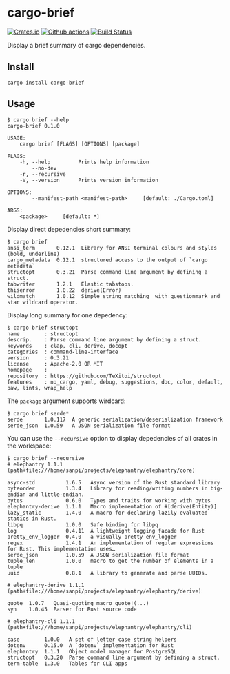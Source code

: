 # cargo-brief

[![Crates.io](https://img.shields.io/crates/v/cargo-brief)](https://crates.io/crates/cargo-brief)
[![Github actions](https://github.com/sanpii/cargo-brief/workflows/.github/workflows/ci.yml/badge.svg)](https://github.com/sanpii/cargo-brief/actions?query=workflow%3A.github%2Fworkflows%2Fci.yml)
[![Build Status](https://gitlab.com/sanpi/cargo-brief/badges/main/pipeline.svg)](https://gitlab.com/sanpi/cargo-brief/commits/main)

Display a brief summary of cargo dependencies.

## Install

```
cargo install cargo-brief
```

## Usage

```
$ cargo brief --help
cargo-brief 0.1.0

USAGE:
    cargo brief [FLAGS] [OPTIONS] [package]

FLAGS:
    -h, --help         Prints help information
        --no-dev
    -r, --recursive
    -V, --version      Prints version information

OPTIONS:
        --manifest-path <manifest-path>     [default: ./Cargo.toml]

ARGS:
    <package>     [default: *]
```

Display direct depedencies short summary:

```
$ cargo brief
ansi_term       0.12.1  Library for ANSI terminal colours and styles (bold, underline)
cargo_metadata  0.12.1  structured access to the output of `cargo metadata`
structopt       0.3.21  Parse command line argument by defining a struct.
tabwriter       1.2.1   Elastic tabstops.
thiserror       1.0.22  derive(Error)
wildmatch       1.0.12  Simple string matching  with questionmark and star wildcard operator.
```

Display long summary for one depedency:

```
$ cargo brief structopt
name        : structopt
descrip.    : Parse command line argument by defining a struct.
keywords    : clap, cli, derive, docopt
categories  : command-line-interface
version     : 0.3.21
license     : Apache-2.0 OR MIT
homepage    :
repository  : https://github.com/TeXitoi/structopt
features    : no_cargo, yaml, debug, suggestions, doc, color, default, paw, lints, wrap_help
```

The `package` argument supports wirdcard:

```
$ cargo brief serde*
serde       1.0.117  A generic serialization/deserialization framework
serde_json  1.0.59   A JSON serialization file format
```

You can use the `--recursive` option to display depedencies of all crates in the
workspace:

```
$ cargo brief --recursive
# elephantry 1.1.1 (path+file:///home/sanpi/projects/elephantry/elephantry/core)

async-std          1.6.5   Async version of the Rust standard library
byteorder          1.3.4   Library for reading/writing numbers in big-endian and little-endian.
bytes              0.6.0   Types and traits for working with bytes
elephantry-derive  1.1.1   Macro implementation of #[derive(Entity)]
lazy_static        1.4.0   A macro for declaring lazily evaluated statics in Rust.
libpq              1.0.0   Safe binding for libpq
log                0.4.11  A lightweight logging facade for Rust
pretty_env_logger  0.4.0   a visually pretty env_logger
regex              1.4.1   An implementation of regular expressions for Rust. This implementation uses…
serde_json         1.0.59  A JSON serialization file format
tuple_len          1.0.0   macro to get the number of elements in a tuple
uuid               0.8.1   A library to generate and parse UUIDs.

# elephantry-derive 1.1.1 (path+file:///home/sanpi/projects/elephantry/elephantry/derive)

quote  1.0.7   Quasi-quoting macro quote!(...)
syn    1.0.45  Parser for Rust source code

# elephantry-cli 1.1.1 (path+file:///home/sanpi/projects/elephantry/elephantry/cli)

case        1.0.0   A set of letter case string helpers
dotenv      0.15.0  A `dotenv` implementation for Rust
elephantry  1.1.1   Object model manager for PostgreSQL
structopt   0.3.20  Parse command line argument by defining a struct.
term-table  1.3.0   Tables for CLI apps
```
